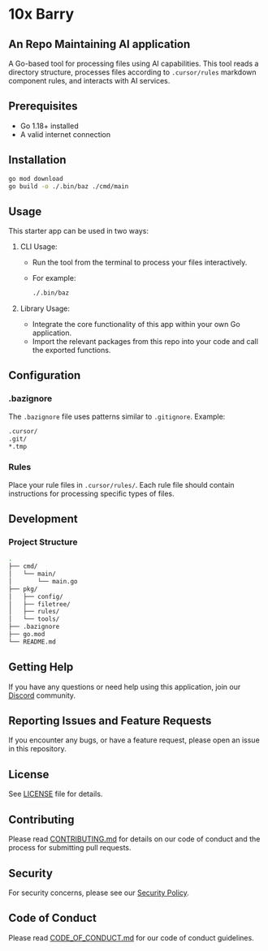 # 10x Barry

## An Repo Maintaining AI application

A Go-based tool for processing files using AI capabilities. This tool reads a directory structure, processes files according to `.cursor/rules` markdown component rules, and interacts with AI services.

## Prerequisites

- Go 1.18+ installed
- A valid internet connection

## Installation

```bash
go mod download
go build -o ./.bin/baz ./cmd/main
```

## Usage

This starter app can be used in two ways:

1. CLI Usage:
   - Run the tool from the terminal to process your files interactively.
   - For example:  

     ```bash
     ./.bin/baz
     ```

2. Library Usage:
   - Integrate the core functionality of this app within your own Go application.
   - Import the relevant packages from this repo into your code and call the exported functions.

## Configuration

### .bazignore

The `.bazignore` file uses patterns similar to `.gitignore`. Example:

```sh
.cursor/
.git/
*.tmp
```

### Rules

Place your rule files in `.cursor/rules/`. Each rule file should contain instructions for processing specific types of files.

## Development

### Project Structure

```sh
.
├── cmd/
│   └── main/
│       └── main.go
├── pkg/
│   ├── config/
│   ├── filetree/
│   ├── rules/
│   └── tools/
├── .bazignore
├── go.mod
└── README.md
```

## Getting Help

If you have any questions or need help using this application, join our [Discord](https://discord.gg/deepgram) community.

## Reporting Issues and Feature Requests

If you encounter any bugs, or have a feature request, please open an issue in this repository.

## License

See [LICENSE](LICENSE) file for details.

## Contributing

Please read [CONTRIBUTING.md](CONTRIBUTING.md) for details on our code of conduct and the process for submitting pull requests.

## Security

For security concerns, please see our [Security Policy](SECURITY.md).

## Code of Conduct

Please read [CODE_OF_CONDUCT.md](CODE_OF_CONDUCT.md) for our code of conduct guidelines.
